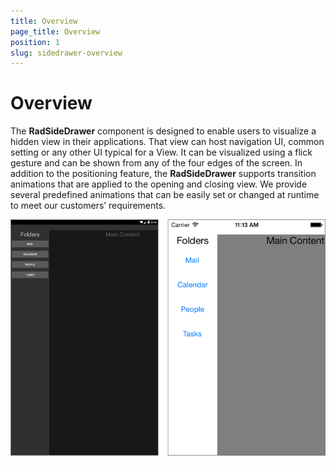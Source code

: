 ```yaml
---
title: Overview
page_title: Overview
position: 1
slug: sidedrawer-overview
---
```


# Overview
The **RadSideDrawer** component is designed to enable users to visualize a hidden view in their applications. That view can host navigation UI, common setting or any other UI typical for a View. It can be visualized using a flick gesture and can be shown from any of the four edges of the screen. In addition to the positioning feature, the **RadSideDrawer** supports transition animations that are applied to the opening and closing view. We provide several predefined animations that can be easily set or changed at runtime to meet our customers’ requirements.

![SideDrawer example](images/sidedrawer-overview.png) 